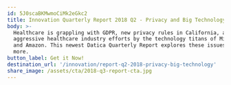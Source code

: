 ```yaml
---
id: 5J0scaBKMwmoCiMk2eGkc2
title: Innovation Quarterly Report 2018 Q2 - Privacy and Big Technology
body: >-
  Healthcare is grappling with GDPR, new privacy rules in California, and more
  aggressive healthcare industry efforts by the technology titans of Microsoft
  and Amazon. This newest Datica Quarterly Report explores these issues and
  more.
button_label: Get it Now!
destination_url: '/innovation/report-q2-2018-privacy-big-technology'
share_image: /assets/cta/2018-q3-report-cta.jpg
---
```


  